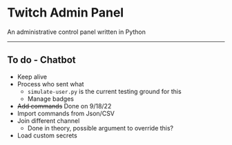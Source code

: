 # Twitch Admin Panel
An administrative control panel written in Python

-----------------------------

## To do - Chatbot
 * Keep alive
 * Process who sent what
 	* `simulate-user.py` is the current testing ground for this
 	* Manage badges
 * ~~Add commands~~ Done on 9/18/22
 * Import commands from Json/CSV
 * Join different channel
 	* Done in theory, possible argument to override this?
 * Load custom secrets